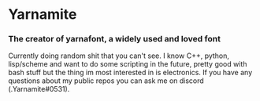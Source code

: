 # **Yarnamite**
### The creator of yarnafont, a widely used and loved font

Currently doing random shit that you can't see.
I know C++, python, lisp/scheme and want to do some scripting in the future, pretty good with bash stuff but the thing im most interested in is electronics.
If you have any questions about my public repos you can ask me on discord (.Yarnamite#0531).
